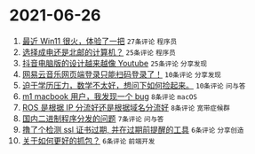 # 2021-06-26

1. [最近 Win11 很火，体验了一把](https://www.v2ex.com/t/785901) `27条评论` `程序员`
1. [选择成电还是北邮的计算机？](https://www.v2ex.com/t/785907) `25条评论` `程序员`
1. [抖音电脑版的设计越来越像 Youtube](https://www.v2ex.com/t/785875) `25条评论` `分享发现`
1. [网易云音乐网页端登录只能扫码登录了！](https://www.v2ex.com/t/785880) `10条评论` `分享发现`
1. [迫于学历压力，数学不太好，想问下如何捡起来。](https://www.v2ex.com/t/785874) `10条评论` `问与答`
1. [m1 macbook 用户，我发现一个 bug](https://www.v2ex.com/t/785888) `8条评论` `macOS`
1. [ROS 是根据 IP 分流好还是根据域名分流好](https://www.v2ex.com/t/785878) `8条评论` `宽带症候群`
1. [国内二进制程序分发的问题](https://www.v2ex.com/t/785887) `7条评论` `问与答`
1. [撸了个检测 ssl 证书过期, 并在过期前提醒的工具](https://www.v2ex.com/t/785904) `6条评论` `分享创造`
1. [关于如何更好的抓包？](https://www.v2ex.com/t/785899) `6条评论` `前端开发`
